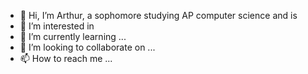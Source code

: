 - 👋 Hi, I’m Arthur, a sophomore studying AP computer science and is 
- 👀 I’m interested in 
- 🌱 I’m currently learning ...
- 💞️ I’m looking to collaborate on ...
- 📫 How to reach me ...

<!---
uwuarthurleung/uwuarthurleung is a ✨ special ✨ repository because its `README.md` (this file) appears on your GitHub profile.
You can click the Preview link to take a look at your changes.
--->
